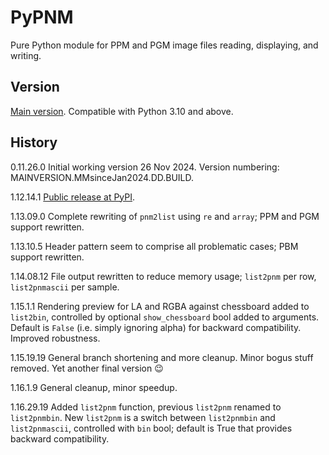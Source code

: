 # PyPNM

Pure Python module for PPM and PGM image files reading, displaying, and writing.

## Version

[Main version](https://github.com/Dnyarri/PyPNM/). Compatible with Python 3.10 and above.

## History

0.11.26.0   Initial working version 26 Nov 2024.
Version numbering: MAINVERSION.MMsinceJan2024.DD.BUILD.

1.12.14.1   [Public release at PyPI](https://pypi.org/project/PyPNM/).

1.13.09.0   Complete rewriting of `pnm2list` using `re` and `array`; PPM and PGM support rewritten.

1.13.10.5   Header pattern seem to comprise all problematic cases; PBM support rewritten.

1.14.08.12  File output rewritten to reduce memory usage; `list2pnm` per row, `list2pnmascii` per sample.

1.15.1.1    Rendering preview for LA and RGBA against chessboard added to `list2bin`,
controlled by optional `show_chessboard` bool added to arguments.
Default is `False` (i.e. simply ignoring alpha) for backward compatibility.
Improved robustness.

1.15.19.19  General branch shortening and more cleanup. Minor bogus stuff removed.
Yet another final version 😉

1.16.1.9    General cleanup, minor speedup.

1.16.29.19  Added `list2pnm` function, previous `list2pnm` renamed to `list2pnmbin`.
New `list2pnm` is a switch between `list2pnmbin` and `list2pnmascii`, controlled with `bin` bool; default is True that provides backward compatibility.
